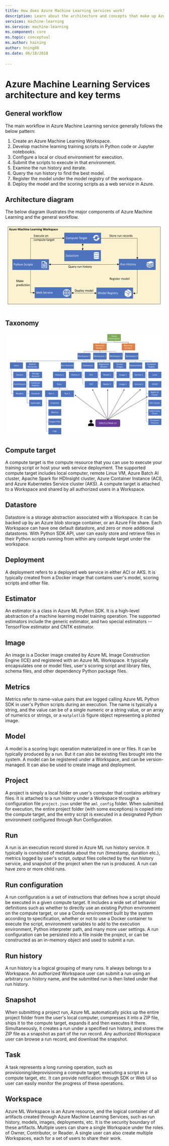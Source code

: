 ```yaml
---
title: How does Azure Machine Learning services work?
description: Learn about the architecture and concepts that make up Azure Machine Learning Services. 
services: machine-learning
ms.service: machine-learning
ms.component: core
ms.topic: conceptual
ms.author: haining
author: hning86
ms.date: 06/18/2018

---
```


# Azure Machine Learning Services architecture and key terms 

## General workflow
The main workflow in Azure Machine Learning service generally follows the below pattern:

1. Create an Azure Machine Learning Workspace.
2. Develop machine learning training scripts in Python code or Jupyter notebooks.
3. Configure a local or cloud environment for execution.
4. Submit the scripts to execute in that environment.
5. Examine the run history and iterate.
6. Query the run history to find the best model.
6. Register the model under the model registry of the workspace.
7. Deploy the model and the scoring scripts as a web service in Azure.

## Architecture diagram
The below diagram illustrates the major components of Azure Machine Learning and the general workflow.

![workflow](./media/concept-azure-machine-learning-architecture.md/workflow.png)

## Taxonomy
![taxonomy](./media/concept-azure-machine-learning-architecture.md/taxonomy.png)

## Compute target
A compute target is the compute resource that you can use to execute your training script or host your web service deployment. The supported compute target includes local computer, remote Linux VM, Azure Batch AI cluster, Apache Spark for HDInsight cluster, Azure Container Instance (ACI), and Azure Kubernetes Service cluster (AKS). A compute target is attached to a Workspace and shared by all authorized users in a Workspace.

## Datastore
Datastore is a storage abstraction associated with a Workspace. It can be backed up by an Azure blob storage container, or an Azure File share. Each Workspace can have one default datastore, and zero or more additional datastores. With Python SDK API, user can easily store and retrieve files in their Python scripts running from within any compute target under the workspace.

## Deployment
A deployment refers to a deployed web service in either ACI or AKS. It is typically created from a Docker image that contains user's model, scoring scripts and other file.

## Estimator
An estimator is a class in Azure ML Python SDK. It is a high-level abstraction of a machine learning model training operation. The supported estimators include the generic estimator, and two special estimators -- TensorFlow estimator and CNTK estimator.

## Image
An image is a Docker image created by Azure ML Image Construction Engine (ICE) and registered with an Azure ML Workspace. It typically encapsulates one or model files, user's scoring script and  library files, schema files, and other dependency Python package files.

## Metrics
Metrics refer to name-value pairs that are logged calling Azure ML Python SDK in user's Python scripts during an execution. The name is typically a string, and the value can be of a single numeric or a string value, or an array of numerics or strings, or a `matplotlib` figure object representing a plotted image.

## Model
A model is a scoring logic operation materialized in one or files. It can be typically produced by a run. But it can also be existing files brought into the system. A model can be registered under a Workspace, and can be version-managed. It can also be used to create image and deployment.

## Project
A project is simply a local folder on user's computer that contains arbitrary files. It is attached to a run history under a Workspace through a configuration file `project.json` under the `aml_config` folder. When submitted for execution, the entire project folder (with some exceptions) is copied into the compute target, and the entry script is executed in a designated Python environment configured through Run Configuration.

## Run
A run is an execution record stored in Azure ML run history service. It typically is consisted of metadata about the run (timestamp, duration etc.), metrics logged by user's script, output files collected by the run history service, and snapshot of the project when the run is produced. A run can have zero or more child runs.

## Run configuration
A run configuration is a set of instructions that defines how a script should be executed in a given compute target. It includes a wide set of behavior definitions such as whether to directly use an existing Python environment on the compute target, or use a Conda environment built by the system according to specification, whether or not to use a Docker container to execute the script, environment variables to add to the execution environment, Python interpreter path, and many more user settings. A run configuration can be persisted into a file inside the project, or can be constructed as an in-memory object and used to submit a run.

## Run history
A run history is a logical grouping of many runs. It always belongs to a Workspace. An authorized Workspace user can submit a run using an arbitrary run history name, and the submitted run is then listed under that run history.

## Snapshot
When submitting a project run, Azure ML automatically picks up the entire project folder from the user's local computer, compresses it into a ZIP file, ships it to the compute target, expands it and then executes it there. Simultaneously, it creates a run under a specified run history, and stores the ZIP file as a snapshot as part of the run record. Any authorized Workspace user can browse a run record, and download the snapshot.

## Task
A task represents a long running operation, such as provisioning/deprovisioning a compute target, executing a script in a compute target, etc. It can provide notification through SDK or Web UI so user can easily monitor the progress of these operations. 

## Workspace
Azure ML Workspace is an Azure resource, and the logical container of all artifacts created through Azure Machine Learning Services, such as run history, models, images, deployments, etc. It is the security boundary of these artifacts. Multiple users can share a single Workspace under the roles of Owner, Contributor, or Reader. A single user can also create multiple Workspaces, each for a set of users to share their work.

